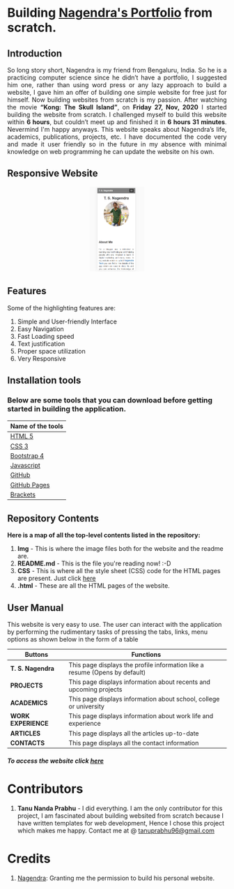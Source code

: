 # Building [Nagendra's Portfolio](https://tanu-n-prabhu.github.io/Nagendra/index.html) from scratch.

## Introduction
<p align = "justify"> So long story short, Nagendra is my friend from Bengaluru, India. So he is a practicing computer science since he didn’t have a portfolio, I suggested him one, rather than using word press or any lazy approach to build a website, I gave him an offer of building one simple website for free just for himself. Now building websites from scratch is my passion. After watching the movie <b>“Kong: The Skull Island”</b>, on <b>Friday 27, Nov, 2020</b> I started building the website from scratch. I challenged myself to build this website within <b>6 hours</b>, but couldn’t meet up and finished it in <b>6 hours 31 minutes</b>. Nevermind I'm happy anyways. This website speaks about Nagendra’s life, academics, publications, projects, etc. I have documented the code very and made it user friendly so in the future in my absence with minimal knowledge on web programming he can update the website on his own.</p>


## Responsive Website

<p align = "center">

<img src="Img/main.PNG" width="25%" >
</p>


## Features
Some of the highlighting features are:

1. Simple and User-friendly Interface
2. Easy Navigation
3. Fast Loading speed
4. Text justification
5. Proper space utilization
6. Very Responsive


## Installation tools
### Below are some tools that you can download before getting started in building the application.

| Name of the tools | 
| ------------- |
|[HTML 5](https://html.spec.whatwg.org/)|
|[CSS 3](https://css-tricks.com/)|
|[Bootstrap 4](https://getbootstrap.com/)|
|[Javascript](https://www.javascript.com/)|
|[GitHub](https://github.com/)|
|[GitHub Pages](https://pages.github.com/)|
|[Brackets](http://brackets.io/)|


## Repository Contents
__Here is a map of all the top-level contents listed in the repository:__
1. __Img__ - This is where the image files both for the website and the readme are.
2. __README.md__ - This is the file you're reading now! :-D
3. __CSS__ - This is where all the style sheet (CSS) code for the HTML pages are present. Just click [here](https://github.com/Tanu-N-Prabhu/Nagendra/tree/main/CSS)
4. __.html__ - These are all the HTML pages of the website.

## User Manual

This website is very easy to use. The user can interact with the application by performing the rudimentary tasks of pressing the tabs, links, menu options as shown below in the form of a table

| Buttons    | Functions |
| ----------- | ----------- |
| <b>T. S. Nagendra</b>      | This page displays the profile information like a resume (Opens by default)      |
| <b>PROJECTS</b>   | This page displays information about recents and upcoming projects        |
| <b>ACADEMICS</b>   | This page displays information about school, college or university       |
| <b>WORK EXPERIENCE</b>   | This page displays information about work life and experience        |
| <b>ARTICLES</b>   | This page displays all the articles up-to-date        |
| <b>CONTACTS</b>   | This page displays all the contact information    |

##### To access the website click [here](https://tanu-n-prabhu.github.io/Nagendra/)


# Contributors
1. <b>Tanu Nanda Prabhu</b> - I did everything. I am the only contributor for this project, I am fascinated about building websited from scratch because I have written templates for web development, Hence I chose this project which makes me happy. Contact me at @ tanuprabhu96@gmail.com

# Credits
1. [Nagendra](https://nagendratech.com/): Granting me the permission to build his personal website.



